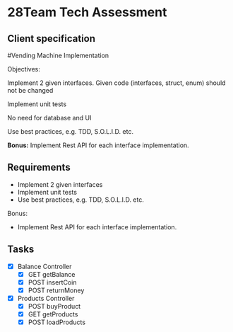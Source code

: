 # 28Team Tech Assessment

## Client specification

#Vending Machine Implementation

Objectives:

Implement 2 given interfaces. Given code (interfaces, struct, enum) should not be changed

Implement unit tests

No need for database and UI

Use best practices, e.g. TDD, S.O.L.I.D. etc.

**Bonus:** Implement Rest API for each interface implementation.

## Requirements

- Implement 2 given interfaces
- Implement unit tests
- Use best practices, e.g. TDD, S.O.L.I.D. etc.

Bonus:

- Implement Rest API for each interface implementation.

## Tasks

- [X]  Balance Controller
    - [X]  GET getBalance
    - [X]  POST insertCoin
    - [X]  POST returnMoney
- [X]  Products Controller
    - [X]  POST buyProduct
    - [X]  GET getProducts
    - [X]  POST loadProducts
